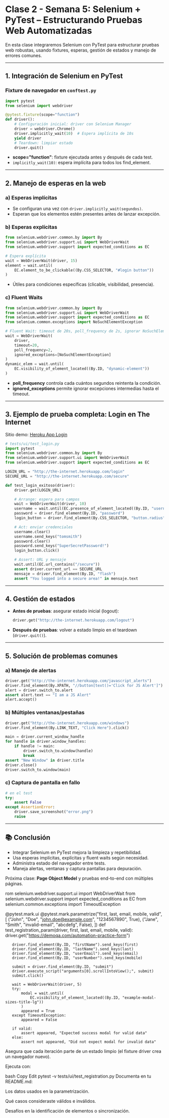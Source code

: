 
# Clase 2 - Semana 5: Selenium + PyTest – Estructurando Pruebas Web Automatizadas

En esta clase integraremos Selenium con PyTest para estructurar pruebas web robustas, usando fixtures, esperas, gestión de estados y manejo de errores comunes.

---

## 1. Integración de Selenium en PyTest

### Fixture de navegador en `conftest.py`

```python
import pytest
from selenium import webdriver

@pytest.fixture(scope="function")
def driver():
    # Configuración inicial: driver con Selenium Manager
    driver = webdriver.Chrome()
    driver.implicitly_wait(10)  # Espera implícita de 10s
    yield driver
    # Teardown: limpiar estado
    driver.quit()
```

- **scope="function"**: fixture ejecutada antes y después de cada test.
- `implicitly_wait(10)`: espera implícita para todos los find_element.

---

## 2. Manejo de esperas en la web

### a) Esperas implícitas

- Se configuran una vez con `driver.implicitly_wait(segundos)`.
- Esperan que los elementos estén presentes antes de lanzar excepción.

### b) Esperas explícitas

```python
from selenium.webdriver.common.by import By
from selenium.webdriver.support.ui import WebDriverWait
from selenium.webdriver.support import expected_conditions as EC

# Espera explícita
wait = WebDriverWait(driver, 15)
element = wait.until(
    EC.element_to_be_clickable((By.CSS_SELECTOR, "#login button"))
)
```

- Útiles para condiciones específicas (clicable, visibilidad, presencia).

### c) Fluent Waits

```python
from selenium.webdriver.common.by import By
from selenium.webdriver.support.ui import WebDriverWait
from selenium.webdriver.support import expected_conditions as EC
from selenium.common.exceptions import NoSuchElementException

# Fluent Wait: timeout de 20s, poll_frequency de 2s, ignorar NoSuchElementException
wait = WebDriverWait(
    driver,
    timeout=20,
    poll_frequency=2,
    ignored_exceptions=[NoSuchElementException]
)
dynamic_elem = wait.until(
    EC.visibility_of_element_located((By.ID, "dynamic-element"))
)
```

- **poll_frequency** controla cada cuántos segundos reintenta la condición.
- **ignored_exceptions** permite ignorar excepciones intermedias hasta el timeout.

---

## 3. Ejemplo de prueba completa: Login en The Internet

Sitio demo: [Heroku App Login](http://the-internet.herokuapp.com/login)

```python
# tests/ui/test_login.py
import pytest
from selenium.webdriver.common.by import By
from selenium.webdriver.support.ui import WebDriverWait
from selenium.webdriver.support import expected_conditions as EC

LOGIN_URL = "http://the-internet.herokuapp.com/login"
SECURE_URL = "http://the-internet.herokuapp.com/secure"

def test_login_exitoso(driver):
    driver.get(LOGIN_URL)

    # Arrange: espera para campos
    wait = WebDriverWait(driver, 10)
    username = wait.until(EC.presence_of_element_located((By.ID, "username")))
    password = driver.find_element(By.ID, "password")
    login_button = driver.find_element(By.CSS_SELECTOR, "button.radius")

    # Act: enviar credenciales
    username.clear()
    username.send_keys("tomsmith")
    password.clear()
    password.send_keys("SuperSecretPassword!")
    login_button.click()

    # Assert: URL y mensaje
    wait.until(EC.url_contains("/secure"))
    assert driver.current_url == SECURE_URL
    mensaje = driver.find_element(By.ID, "flash")
    assert "You logged into a secure area!" in mensaje.text
```

---

## 4. Gestión de estados

- **Antes de pruebas**: asegurar estado inicial (logout):
  ```python
  driver.get("http://the-internet.herokuapp.com/logout")
  ```
- **Después de pruebas**: volver a estado limpio en el teardown (`driver.quit()`).

---

## 5. Solución de problemas comunes

### a) Manejo de alertas

```python
driver.get("http://the-internet.herokuapp.com/javascript_alerts")
driver.find_element(By.XPATH, "//button[text()='Click for JS Alert']").click()
alert = driver.switch_to.alert
assert alert.text == "I am a JS Alert"
alert.accept()
```

### b) Múltiples ventanas/pestañas

```python
driver.get("http://the-internet.herokuapp.com/windows")
driver.find_element(By.LINK_TEXT, "Click Here").click()

main = driver.current_window_handle
for handle in driver.window_handles:
    if handle != main:
        driver.switch_to.window(handle)
        break
assert "New Window" in driver.title
driver.close()
driver.switch_to.window(main)
```

### c) Captura de pantalla en fallo

```python
# en el test
try:
    assert False
except AssertionError:
    driver.save_screenshot("error.png")
    raise
```

---

## 📚 Conclusión

- Integrar Selenium en PyTest mejora la limpieza y repetibilidad.
- Usa esperas implícitas, explícitas y fluent waits según necesidad.
- Administra estado del navegador entre tests.
- Maneja alertas, ventanas y captura pantallas para depuración.

Próxima clase: **Page Object Model** y pruebas end-to-end con múltiples páginas.


rom selenium.webdriver.support.ui import WebDriverWait
   from selenium.webdriver.support import expected_conditions as EC
   from selenium.common.exceptions import TimeoutException

   @pytest.mark.ui
   @pytest.mark.parametrize("first, last, email, mobile, valid", [
       ("John", "Doe", "john.doe@example.com", "1234567890", True),
       ("Jane", "Smith", "invalid-email", "abcdefg", False),
   ])
   def test_registration_param(driver, first, last, email, mobile, valid):
       driver.get("https://demoqa.com/automation-practice-form")

       driver.find_element(By.ID, "firstName").send_keys(first)
       driver.find_element(By.ID, "lastName").send_keys(last)
       driver.find_element(By.ID, "userEmail").send_keys(email)
       driver.find_element(By.ID, "userNumber").send_keys(mobile)

       submit = driver.find_element(By.ID, "submit")
       driver.execute_script("arguments[0].scrollIntoView();", submit)
       submit.click()

       wait = WebDriverWait(driver, 5)
       try:
           modal = wait.until(
               EC.visibility_of_element_located((By.ID, "example-modal-sizes-title-lg"))
           )
           appeared = True
       except TimeoutException:
           appeared = False

       if valid:
           assert appeared, "Expected success modal for valid data"
       else:
           assert not appeared, "Did not expect modal for invalid data"
Asegura que cada iteración parte de un estado limpio (el fixture driver crea un navegador nuevo).

Ejecuta con:

bash
Copy
Edit
pytest -v tests/ui/test_registration.py
Documenta en tu README.md:

Los datos usados en la parametrización.

Qué casos consideraste válidos e inválidos.

Desafíos en la identificación de elementos o sincronización.